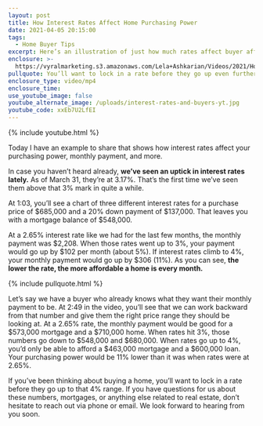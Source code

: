 ```yaml
---
layout: post
title: How Interest Rates Affect Home Purchasing Power
date: 2021-04-05 20:15:00
tags:
  - Home Buyer Tips
excerpt: Here’s an illustration of just how much rates affect buyer affordability.
enclosure: >-
  https://vyralmarketing.s3.amazonaws.com/Lela+Ashkarian/Videos/2021/How+Interest+Rates+Affect+Home+Purchasing+Power.mp4
pullquote: You’ll want to lock in a rate before they go up even further.
enclosure_type: video/mp4
enclosure_time:
use_youtube_image: false
youtube_alternate_image: /uploads/interest-rates-and-buyers-yt.jpg
youtube_code: xxEb7U2LfEI
---
```

{% include youtube.html %}

Today I have an example to share that shows how interest rates affect your purchasing power, monthly payment, and more.

In case you haven’t heard already, **we’ve seen an uptick in interest rates lately.** As of March 31, they’re at 3.17%. That’s the first time we’ve seen them above that 3% mark in quite a while.

At 1:03, you’ll see a chart of three different interest rates for a purchase price of $685,000 and a 20% down payment of $137,000. That leaves you with a mortgage balance of $548,000.&nbsp;

At a 2.65% interest rate like we had for the last few months, the monthly payment was $2,208. When those rates went up to 3%, your payment would go up by $102 per month (about 5%). If interest rates climb to 4%, your monthly payment would go up by $306 (11%). As you can see, **the lower the rate, the more affordable a home is every month.**

{% include pullquote.html %}

Let’s say we have a buyer who already knows what they want their monthly payment to be. At 2:49 in the video, you’ll see that we can work backward from that number and give them the right price range they should be looking at. At a 2.65% rate, the monthly payment would be good for a $573,000 mortgage and a $710,000 home. When rates hit 3%, those numbers go down to $548,000 and $680,000. When rates go up to 4%, you’d only be able to afford a $463,000 mortgage and a $600,000 loan. Your purchasing power would be 11% lower than it was when rates were at 2.65%.

If you’ve been thinking about buying a home, you’ll want to lock in a rate before they go up to that 4% range. If you have questions for us about these numbers, mortgages, or anything else related to real estate, don’t hesitate to reach out via phone or email. We look forward to hearing from you soon.
